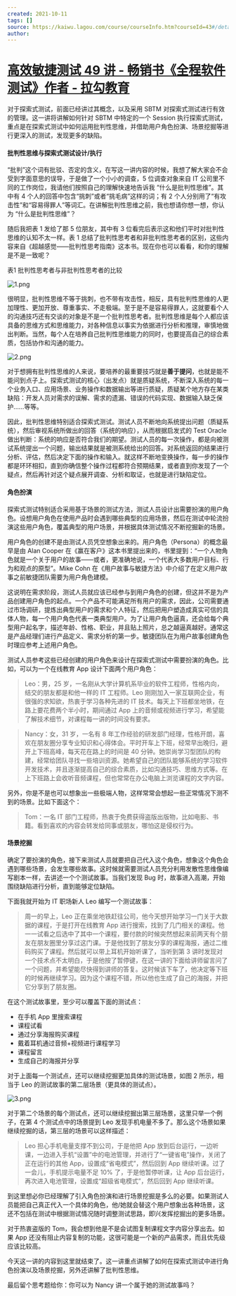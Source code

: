 ```yaml
---
created: 2021-10-11
tags: []
source: https://kaiwu.lagou.com/course/courseInfo.htm?courseId=43#/detail/pc?id=1585
author: 
---
```


# [高效敏捷测试 49 讲 - 畅销书《全程软件测试》作者 - 拉勾教育](https://kaiwu.lagou.com/course/courseInfo.htm?courseId=43#/detail/pc?id=1585)


对于探索式测试，前面已经讲过其概念，以及采用 SBTM 对探索式测试进行有效的管理。这一讲将讲解如何针对 SBTM 中特定的一个 Session 执行探索式测试，重点是在探索式测试中如何运用批判性思维，并借助用户角色扮演、场景挖掘等进行更深入的测试，发现更多的缺陷。

#### 批判性思维与探索式测试设计/执行

“批判”这个词有批驳、否定的含义，在写这一讲内容的时候，我想了解大家会不会受到字面意思的误导，于是做了一个小小的调查，5 位调查对象来自 IT 公司里不同的工作岗位，我请他们按照自己的理解快速地告诉我 “什么是批判性思维”。其中有 4 个人的回答中包含“挑刺”或者“挑毛病”这样的词；有 2 个人分别用了“有攻击性”和“容易得罪人”等词汇。在讲解批判性思维之前，我也想请你想一想，你认为 “什么是批判性思维”？

随后我把表 1 发给了那 5 位朋友，其中有 3 位看完后表示这和他们平时对批判性思维的认知不太一样。表 1 总结了批判性思考者和非批判性思考者的区别，这些内容来自《超越感觉——批判性思考指南》这本书。现在你也可以看看，和你的理解是不是一致呢？

表1 批判性思考者与非批判性思考者的比较

![1.png](https://s0.lgstatic.com/i/image/M00/0D/47/Ciqc1F7DqGuAOpiIAAEqhzSneFg268.png)

很明显，批判性思维不等于挑刺，也不带有攻击性，相反，具有批判性思维的人更加理性、更加开放、尊重事实、不走极端。至于是不是容易得罪人，这就要看个人的沟通技巧还有交谈的对象是不是一个批判性思考者。批判性思维是每个人都应该具备的思维方式和思维能力，对各种信息以事实为依据进行分析和推理，审慎地做出判断。当然，每个人在培养自己批判性思维能力的同时，也要提高自己的综合素质，包括协作和沟通的能力。

![2.png](https://s0.lgstatic.com/i/image/M00/0D/53/CgqCHl7DqHeAAtzdAALd2AjFGiM003.png)

对于想拥有批判性思维的人来说，要培养的最重要技巧就是**善于提问**，也就是能不能问到点子上。探索式测试的核心（出发点）就是质疑系统，不断深入系统的每一个业务入口、应用场景、业务操作和数据输出等进行质疑，质疑某个地方存在某类缺陷：开发人员对需求的误解、需求的遗漏、错误的代码实现、数据输入缺乏保护……等等。

因此，批判性思维特别适合探索式测试。测试人员不断地向系统提出问题（质疑系统），然后审视系统所做出的回答（系统的响应），从而根据启发式的 Test Oracle 做出判断：系统的响应是否符合我们的期望。测试人员的每一次操作，都是向被测试系统提出一个问题，输出结果就是被测系统给出的回答。对系统返回的结果进行分析、评估，然后决定下面的操作和输入。就这样不断地变换操作，每一步的操作都是环环相扣，直到你确信整个操作过程都符合预期结果，或者直到你发现了一个疑点，然后再针对这个疑点展开调查、分析和取证，也就是进行缺陷定位。

#### 角色扮演

探索式测试特别适合采用基于场景的测试方法，测试人员设计出需要扮演的用户角色。设想用户角色在使用产品时会遇到哪些典型的应用场景，然后在测试中轮流扮演这些用户角色，覆盖典型的用户场景，并根据具体测试情况不断挖掘新的场景。

用户角色的创建不是由测试人员凭空想象出来的。用户角色（Persona）的概念最早是由 Alan Cooper 在《赢在客户》这本书里提出来的，书里提到：“一个人物角色就是一个关于用户的故事——或者，更准确地说，一个代表大多数用户目标、行为和观点的原型”。Mike Cohn 在《用户故事与敏捷方法》中介绍了在定义用户故事之前敏捷团队需要为用户角色建模。

这说明在需求阶段，测试人员就应该已经参与到用户角色的创建，但这并不是为产品创建用户角色的起点。一个产品不可能满足所有用户的需求，因此，公司需要通过市场调研，提炼出典型用户的需求和个人特征，然后把用户塑造成真实可信的具体人物，每一个用户角色代表一类典型用户。为了让用户角色逼真，还会给每个典型用户起名字，描述年龄、性格、职业，并且贴上照片，总之越逼真越好。通常这是产品经理们进行产品定义、需求分析的第一步。敏捷团队在为用户故事创建角色时理应参考上述用户角色。

测试人员参考这些已经创建的用户角色来设计在探索式测试中需要扮演的角色。比如，可以为一个在线教育 App 设计下面两个用户角色：

> Leo：男，25 岁，一名刚从大学计算机系毕业的软件工程师，性格内向，结交的朋友都是和他一样的 IT 工程师。Leo 刚刚加入一家互联网企业，有很强的求知欲，热衷于学习各种先进的 IT 技术。每天上下班都坐地铁，在路上要花费两个半小时，期间通过 App 上的音频或视频进行学习，希望能了解技术细节，对课程每一讲的时间没有要求。

> Nancy：女，31 岁，一名有 8 年工作经验的研发部门经理，性格开朗，喜欢在朋友圈分享专业知识和心得体会。平时开车上下班，经常早出晚归，避开上下班高峰，每天花在路上的时间是 40 分钟。她崇尚学习型团队的构建，经常给团队寻找一些培训资源。她希望自己的团队能够系统的学习软件开发技术，并且逐渐提高自己的综合素质，比如沟通技巧、思维方式等。在上下班路上会收听音频课程，但也常常在办公电脑上浏览课程的文字内容。

另外，你是不是也可以想象出一些极端人物，这样常常会想起一些正常情况下测不到的场景。比如下面这个：

> Tom：一名 IT 部门工程师，热衷于免费获得盗版出版物，比如电影、书籍。看到喜欢的内容会转发给同事或朋友，哪怕这是侵权行为。

#### 场景挖掘

确定了要扮演的角色，接下来测试人员就要把自己代入这个角色，想象这个角色会遇到哪些场景，会发生哪些故事。这时候就需要测试人员充分利用发散性思维像编写剧本一样，去讲述一个个测试故事。当我们发现 Bug 时，故事进入高潮，开始围绕缺陷进行分析，直到能够定位缺陷。

下面我就开始为 IT 职场新人 Leo 编写一个测试故事：

> 周一的早上，Leo 正在乘坐地铁赶往公司，他今天想开始学习一门关于大数据的课程，于是打开在线教育 App 进行搜索，找到了几门相关的课程。他一一试看之后选中了其中一个课程，要付款的时候突然想起来前两天有个朋友在朋友圈里分享过这门课。于是他找到了朋友分享的课程海报，通过二维码购买了课程。然后就可以带上耳机开始听课了，当听到第 3 讲时发现对一个技术点不太明白，于是他按了暂停键，在这一讲的下面给讲师留言问了一个问题，并希望能尽快得到讲师的答复。这时候该下车了，他决定等下班的时候再继续学习。因为这个课程不错，所以他也生成了自己的海报，并把它分享到了朋友圈。

在这个测试故事里，至少可以覆盖下面的测试点：

-   在手机 App 里搜索课程
-   课程试看
-   通过分享海报购买课程
-   戴着耳机通过音频+视频进行课程学习
-   课程留言
-   生成自己的海报并分享

对于上面每一个测试点，还可以继续挖掘更加具体的测试场景，如图 2 所示，相当于 Leo 的测试故事的第二层场景（更具体的测试点）。

![3.png](https://s0.lgstatic.com/i/image/M00/0D/53/CgqCHl7DqIeANrIMAAGQl09Cl4Y405.png)

对于第二个场景的每个测试点，还可以继续挖掘出第三层场景，这里只举一个例子，在第 4 个测试点中的场景提到 Leo 发现手机电量不多了。那么这个场景如果继续挖掘的话，第三层的场景可以这样描述：

> Leo 担心手机电量支撑不到公司，于是他把 App 放到后台运行，一边听课，一边进入手机“设置”中的电池管理，并进行了“一键省电”操作，关闭了正在运行的其他 App，设置成“省电模式”，然后回到 App 继续听课。过了一会儿，手机提示电量不足 10% 了，于是他暂停听课，让 App 后台运行，再次进入电池管理，设置成“超级省电模式”，然后回到 App 继续听课。

到这里想必你已经理解了引入角色扮演和进行场景挖掘是多么的必要。如果测试人员能把自己真正代入一个具体的角色，他/她就会替这个用户想象出各种场景，这还不包括在测试中根据测试情况随时调整测试思路，即兴发挥挖掘出的更多场景。

对于热衷盗版的 Tom，我会想到他是不是会试图复制课程文字内容分享出去。如果 App 还没有阻止内容复制的功能，这很可能是一个新的产品需求，而且优先级应该比较高。

今天这一讲的内容到这里就结束了。这一讲重点讲解了如何在探索式测试中进行角色扮演以及场景挖掘，另外还讲解了批判性思维。

最后留个思考题给你：你可以为 Nancy 讲一个属于她的测试故事吗？
